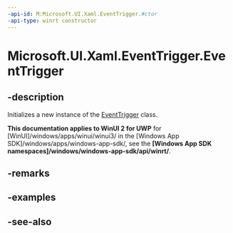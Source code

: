 ```yaml
---
-api-id: M:Microsoft.UI.Xaml.EventTrigger.#ctor
-api-type: winrt constructor
---
```


<!-- Method syntax
public EventTrigger()
-->

# Microsoft.UI.Xaml.EventTrigger.EventTrigger

## -description
Initializes a new instance of the [EventTrigger](eventtrigger.md) class.

**This documentation applies to WinUI 2 for UWP** for [WinUI]/windows/apps/winui/winui3/ in the [Windows App SDK]/windows/apps/windows-app-sdk/, see the **[Windows App SDK namespaces]/windows/windows-app-sdk/api/winrt/**.

## -remarks

## -examples

## -see-also
